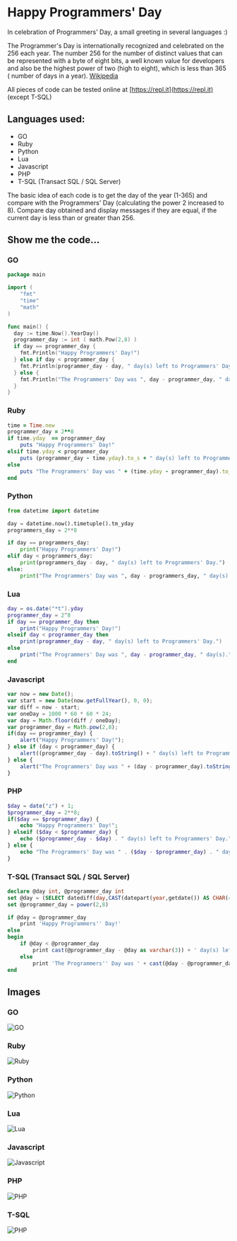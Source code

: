 # Happy Programmers' Day
In celebration of Programmers' Day, a small greeting in several languages :)

The Programmer's Day is internationally recognized and celebrated on the 256 each year.
The number 256 for the number of distinct values that can be represented with a byte of eight bits, a well known value for developers and also be the highest power of two (high to eight), which is less than 365 ( number of days in a year).
[Wikipedia](https://en.wikipedia.org/wiki/Day_of_the_Programmer)

All pieces of code can be tested online at [https://repl.it](https://repl.it) (except T-SQL)

## Languages used:
* GO
* Ruby
* Python
* Lua
* Javascript
* PHP
* T-SQL (Transact SQL / SQL Server)

The basic idea of each code is to get the day of the year (1-365) and compare with the Programmers' Day (calculating the power 2 increased to 8). Compare day obtained and display messages if they are equal, if the current day is less than or greater than 256.

## Show me the code...

### GO
```go
package main

import (
	"fmt"
	"time"
	"math"
)

func main() {
  day := time.Now().YearDay()
  programmer_day := int ( math.Pow(2,8) )
  if day == programmer_day {
  	fmt.Println("Happy Programmers' Day!")
  } else if day < programmer_day {
  	fmt.Println(programmer_day - day, " day(s) left to Programmers' Day.")
  } else {
  	fmt.Println("The Programmers' Day was ", day - programmer_day, " day(s).")
  }
}
```

### Ruby
```ruby
time = Time.new
programmer_day = 2**8
if time.yday  == programmer_day
	puts "Happy Programmers' Day!"
elsif time.yday < programmer_day
	puts (programmer_day - time.yday).to_s + " day(s) left to Programmers' Day."
else
	puts "The Programmers' Day was " + (time.yday - programmer_day).to_s + " day(s)."
end
```

### Python
```python
from datetime import datetime

day = datetime.now().timetuple().tm_yday
programmers_day = 2**8

if day == programmers_day:
	print("Happy Programmers' Day!")
elif day < programmers_day:
	print(programmers_day - day, " day(s) left to Programmers' Day.")
else:
	print("The Programmers' Day was ", day - programmers_day, " day(s).")
```

### Lua
```lua
day = os.date("*t").yday
programmer_day = 2^8
if day == programmer_day then
	print("Happy Programmers' Day!")
elseif day < programmer_day then
	print(programmer_day - day, " day(s) left to Programmers' Day.")
else
	print("The Programmers' Day was ", day - programmer_day, " day(s).")
end
```

### Javascript
```javascript
var now = new Date();
var start = new Date(now.getFullYear(), 0, 0);
var diff = now - start;
var oneDay = 1000 * 60 * 60 * 24;
var day = Math.floor(diff / oneDay);
var programmer_day = Math.pow(2,8);
if(day == programmer_day) {
	alert("Happy Programmers' Day!");
} else if (day < programmer_day) {
	alert((programmer_day - day).toString() + " day(s) left to Programmers' Day." );
} else {
	alert("The Programmers' Day was " + (day - programmer_day).toString() + " day(s).")
}
```

### PHP
```php
$day = date("z") + 1;
$programmer_day = 2**8;
if($day == $programmer_day) {
	echo "Happy Programmers' Day!";
} elseif ($day < $programmer_day) {
	echo ($programmer_day - $day) . " day(s) left to Programmers' Day.";
} else {
	echo "The Programmers' Day was " . ($day - $programmer_day) . " day(s).";
}
```

### T-SQL (Transact SQL / SQL Server)
```sql
declare @day int, @programmer_day int
set @day = (SELECT datediff(day,CAST(datepart(year,getdate()) AS CHAR(4)) + '-01-01',getdate()+1))
set @programmer_day = power(2,8)

if @day = @programmer_day
	print 'Happy Programmers'' Day!'
else
begin
	if @day < @programmer_day
		print cast(@programmer_day - @day as varchar(3)) + ' day(s) left to Programmers'' Day.'
	else
		print 'The Programmers'' Day was ' + cast(@day - @programmer_day as varchar(3)) + ' day(s).'
end
```

## Images
### GO
![GO](images/2016-09-12_01-GO.png)

### Ruby
![Ruby](images/2016-09-12_02-Ruby.png)

### Python
![Python](images/2016-09-12_03-Python.png)

### Lua
![Lua](images/2016-09-12_04-Lua.png)

### Javascript
![Javascript](images/2016-09-12_05-Javascript.png)

### PHP
![PHP](images/2016-09-12_06-PHP.png)

### T-SQL
![PHP](images/2016-09-12_07-T-SQL.png)
